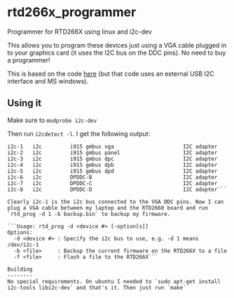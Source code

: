 # rtd266x_programmer
Programmer for RTD266X using linux and i2c-dev

This allows you to program these devices just using a VGA cable plugged in to your graphics card (it uses the I2C bus on the DDC pins). No need to buy a programmer!

This is based on the code [here](https://github.com/ghent360/RTD-2660-Programmer) (but that code uses an external USB I2C interface and MS windows).

Using it
--------

Make sure to `modprobe i2c-dev`

Then run `i2cdetect -l`. I get the following output:

```i2c-0	i2c       	i915 gmbus ssc                  	I2C adapter
i2c-1	i2c       	i915 gmbus vga                  	I2C adapter
i2c-2	i2c       	i915 gmbus panel                	I2C adapter
i2c-3	i2c       	i915 gmbus dpc                  	I2C adapter
i2c-4	i2c       	i915 gmbus dpb                  	I2C adapter
i2c-5	i2c       	i915 gmbus dpd                  	I2C adapter
i2c-6	i2c       	DPDDC-B                         	I2C adapter
i2c-7	i2c       	DPDDC-C                         	I2C adapter
i2c-8	i2c       	DPDDC-D                         	I2C adapter```

Clearly i2c-1 is the i2c bus connected to the VGA DDC pins. Now I can plug a VGA cable between my laptop and the RTD2660 board and run `rtd_prog -d 1 -b backup.bin` to backup my firmware.

```Usage: rtd_prog -d <device #> [-option[s]]
Options:
  -d <device #> : Specify the i2c bus to use, e.g. -d 1 means /dev/i2c-1
  -b <file>     : Backup the current firmware on the RTD266X to a file
  -f <file>     : Flash a file to the RTD266X```

Building
--------
No special requirements. On ubuntu I needed to `sudo apt-get install i2c-tools libi2c-dev` and that's it. Then just run `make`
